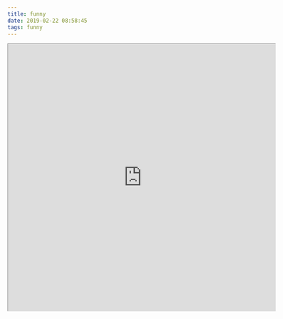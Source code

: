 ```yaml
---
title: funny
date: 2019-02-22 08:58:45
tags: funny
---
```

<iframe src="http://www.staggeringbeauty.com/" style="border: 1px inset #ddd" width="600" height="600"></iframe>
